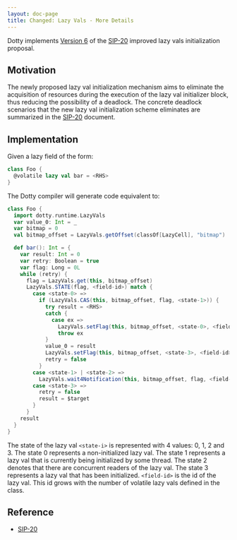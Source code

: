 ```yaml
---
layout: doc-page
title: Changed: Lazy Vals - More Details
---
```


Dotty implements [Version 6](https://docs.scala-lang.org/sips/improved-lazy-val-initialization.html#version-6---no-synchronization-on-this-and-concurrent-initialization-of-fields)
of the [SIP-20] improved lazy vals initialization proposal.

## Motivation

The newly proposed lazy val initialization mechanism aims to eliminate the acquisition of resources
during the execution of the lazy val initializer block, thus reducing the possibility of a deadlock.
The concrete deadlock scenarios that the new lazy val initialization scheme eliminates are
summarized in the [SIP-20] document.

## Implementation

Given a lazy field of the form:

```scala
class Foo {
  @volatile lazy val bar = <RHS>
}
```

The Dotty compiler will generate code equivalent to:

```scala
class Foo {
  import dotty.runtime.LazyVals
  var value_0: Int = _
  var bitmap = 0
  val bitmap_offset = LazyVals.getOffset(classOf[LazyCell], "bitmap")

  def bar(): Int = {
    var result: Int = 0
    var retry: Boolean = true
    var flag: Long = 0L
    while (retry) {
      flag = LazyVals.get(this, bitmap_offset)
      LazyVals.STATE(flag, <field-id>) match {
        case <state-0> =>
          if (LazyVals.CAS(this, bitmap_offset, flag, <state-1>)) {
            try result = <RHS>
            catch {
              case ex =>
                LazyVals.setFlag(this, bitmap_offset, <state-0>, <field-id>)
                throw ex
            }
            value_0 = result
            LazyVals.setFlag(this, bitmap_offset, <state-3>, <field-id>)
            retry = false
          }
        case <state-1> | <state-2> =>
          LazyVals.wait4Notification(this, bitmap_offset, flag, <field-id>)
        case <state-3> =>
          retry = false
          result = $target
        }
      }
    result
  }
}
```

The state of the lazy val `<state-i>` is represented with 4 values: 0, 1, 2 and 3. The state 0
represents a non-initialized lazy val. The state 1 represents a lazy val that is currently being
initialized by some thread. The state 2 denotes that there are concurrent readers of the lazy val.
The state 3 represents a lazy val that has been initialized. `<field-id>` is the id of the lazy
val. This id grows with the number of volatile lazy vals defined in the class.

## Reference

* [SIP-20]

[SIP-20]: https://docs.scala-lang.org/sips/improved-lazy-val-initialization.html
